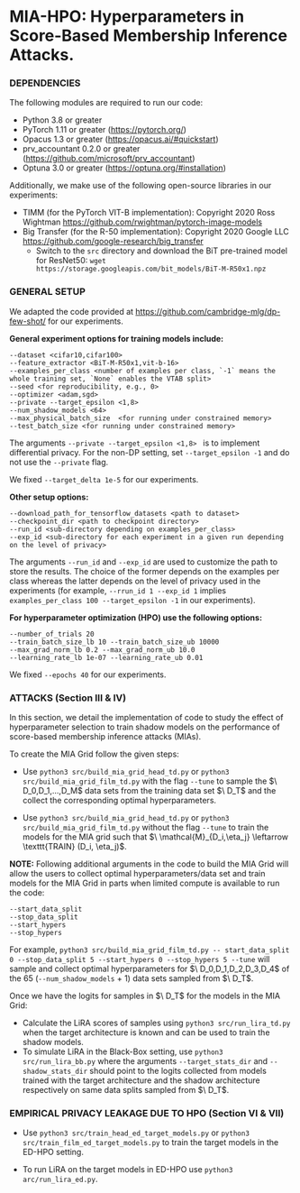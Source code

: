 # MIA-HPO: Hyperparameters in Score-Based Membership Inference Attacks.

### DEPENDENCIES

The following modules are required to run our code:
 * Python 3.8 or greater
 * PyTorch 1.11 or greater (https://pytorch.org/)
 * Opacus 1.3 or greater (https://opacus.ai/#quickstart)
 * prv_accountant 0.2.0 or greater (https://github.com/microsoft/prv_accountant)
 * Optuna 3.0 or greater (https://optuna.org/#installation)

Additionally, we make use of the following open-source libraries in our experiments:

* TIMM (for the PyTorch VIT-B implementation): Copyright 2020 Ross Wightman https://github.com/rwightman/pytorch-image-models
* Big Transfer (for the R-50 implementation): Copyright 2020 Google LLC https://github.com/google-research/big_transfer
  * Switch to the ```src``` directory and download the BiT pre-trained model for ResNet50: ```wget https://storage.googleapis.com/bit_models/BiT-M-R50x1.npz```

### GENERAL SETUP

We adapted the code provided at https://github.com/cambridge-mlg/dp-few-shot/ for our experiments.

**General experiment options for training models include:**

```
--dataset <cifar10,cifar100>
--feature_extractor <BiT-M-R50x1,vit-b-16> 
--examples_per_class <number of examples per class, `-1` means the whole training set, `None` enables the VTAB split>
--seed <for reproducibility, e.g., 0>
--optimizer <adam,sgd>
--private --target_epsilon <1,8>
--num_shadow_models <64>
--max_physical_batch_size  <for running under constrained memory> 
--test_batch_size <for running under constrained memory> 
```
The arguments ```--private --target_epsilon <1,8> ``` is to implement differential privacy. For the non-DP setting, set ```--target_epsilon -1``` and do not use the ```--private``` flag.

We fixed ```--target_delta 1e-5```  for our experiments.

**Other setup options:**

```
--download_path_for_tensorflow_datasets <path to dataset>
--checkpoint_dir <path to checkpoint directory>
--run_id <sub-directory depending on examples_per_class>
--exp_id <sub-directory for each experiment in a given run depending on the level of privacy>
```
The arguments ```--run_id``` and ```--exp_id``` are used to customize the path to store the results. The choice of the former depends on the examples per class whereas the latter depends on the level of privacy used in the experiments (for example, ```--rrun_id 1 --exp_id 1``` implies ```examples_per_class 100 --target_epsilon -1``` in our experiments).

**For hyperparameter optimization (HPO) use the following options:**

```
--number_of_trials 20
--train_batch_size_lb 10 --train_batch_size_ub 10000
--max_grad_norm_lb 0.2 --max_grad_norm_ub 10.0
--learning_rate_lb 1e-07 --learning_rate_ub 0.01
```
We fixed ```--epochs 40``` for our experiments.

### ATTACKS (Section III & IV)
In this section, we detail the implementation of code to study the effect of hyperparameter selection to train shadow models on the performance of score-based membership inference attacks (MIAs).

To create the MIA Grid follow the given steps:

* Use ```python3 src/build_mia_grid_head_td.py``` or  ```python3 src/build_mia_grid_film_td.py``` with the flag  ```--tune``` to sample the $\ D_0,D_1,...,D_M\$ data sets from the training data set $\ D_T\$ and the collect the corresponding optimal hyperparameters.

* Use ```python3 src/build_mia_grid_head_td.py``` or ```python3 src/build_mia_grid_film_td.py``` without the flag  ```--tune``` to train the models for the MIA grid such that $\ \mathcal{M}_{D_i,\eta_j} \leftarrow \texttt{TRAIN} (D_i, \eta_j)\$.

**NOTE:** Following additional arguments in the code to build the MIA Grid will allow the users to collect optimal hyperparameters/data set and train models for the MIA Grid in parts when limited compute is available to run the code:

```
--start_data_split
--stop_data_split
--start_hypers
--stop_hypers 
```
For example, ```python3 src/build_mia_grid_film_td.py -- start_data_split 0 --stop_data_split 5 --start_hypers 0 --stop_hypers 5 --tune``` will sample and collect optimal hyperparameters for  $\ D_0,D_1,D_2,D_3,D_4\$ of the 65 (```--num_shadow_models``` + 1) data sets sampled from $\ D_T\$. 

Once we have the logits for samples in $\ D_T\$ for the models in the MIA Grid:
* Calculate the LiRA scores of samples using ```python3 src/run_lira_td.py``` when the target architecture is known and can be used to train the shadow models.
* To simulate LiRA in the Black-Box setting, use ```python3 src/run_lira_bb.py``` where the arguments ```--target_stats_dir``` and ```--shadow_stats_dir``` should point to the logits collected from models trained with the target architecture and the shadow architecture respectively on same data splits sampled from $\ D_T\$.

### EMPIRICAL PRIVACY LEAKAGE DUE TO HPO (Section VI & VII)

* Use ```python3 src/train_head_ed_target_models.py``` or  ```python3 src/train_film_ed_target_models.py``` to train the target models in the ED-HPO setting. 

* To run LiRA on the target models in ED-HPO use ```python3 arc/run_lira_ed.py```. 
